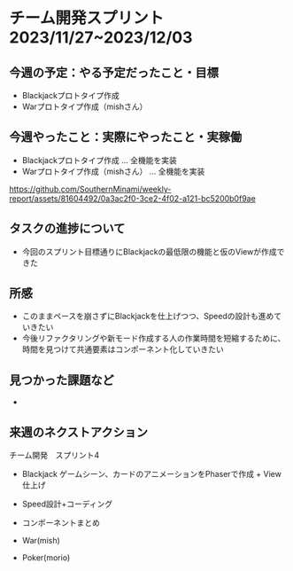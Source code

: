 # チーム開発スプリント　2023/11/27~2023/12/03


## 今週の予定：やる予定だったこと・目標
- Blackjackプロトタイプ作成
- Warプロトタイプ作成（mishさん）

## 今週やったこと：実際にやったこと・実稼働
- Blackjackプロトタイプ作成 ... 全機能を実装
- Warプロトタイプ作成（mishさん） ... 全機能を実装



https://github.com/SouthernMinami/weekly-report/assets/81604492/0a3ac2f0-3ce2-4f02-a121-bc5200b0f9ae



## タスクの進捗について
- 今回のスプリント目標通りにBlackjackの最低限の機能と仮のViewが作成できた

## 所感
- このままペースを崩さずにBlackjackを仕上げつつ、Speedの設計も進めていきたい
- 今後リファクタリングや新モード作成する人の作業時間を短縮するために、時間を見つけて共通要素はコンポーネント化していきたい

## 見つかった課題など
- 

## 来週のネクストアクション
チーム開発　スプリント4
<br/>
- Blackjack ゲームシーン、カードのアニメーションをPhaserで作成 + View仕上げ
- Speed設計+コーディング
- コンポーネントまとめ

- War(mish)
- Poker(morio)
